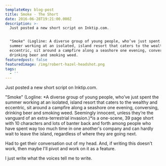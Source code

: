 ```yaml
---
templateKey: blog-post
title: Smoke - The Short
date: 2016-06-28T19:21:00.000Z
description: >-
  Just posted a new short script on Inktip.com.


  "Smoke" (Logline: A diverse group of young people, who’ve just spent the
  summer working at an isolated, island resort that caters to the wealthy and
  eccentric, sit around a campfire along a seashore one evening, conversing,
  drinking beer and smoking weed.
featuredpost: false
featuredimage: /img/robert-hazel-headshot.png
tags:
  - ''
---
```

Just posted a new short script on Inktip.com.

"Smoke" (Logline: *A diverse group of young people, who’ve just spent the summer working at an isolated, island resort that caters to the wealthy and eccentric, sit around a campfire along a seashore one evening, conversing, drinking beer and smoking weed. Seemingly innocent, unless they’re the vanguard of an extra-terrestrial invasion.)*is a one-scene, 39 page short with 10 characters and lots of banter back and forth among people who have spent way too much time in one another's company and can hardly wait to leave the island, regardless of where they are going next.

Had to get their conversation out of my head. And, if writing this doesn't work, then maybe I'll pivot and work on it as a feature.

I just write what the voices tell me to write.
